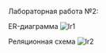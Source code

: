 Лабораторная работа №2:

ER-диаграмма
![lr1](https://user-images.githubusercontent.com/104233247/224548032-1ec1d3c1-4b19-4234-9d53-ecdd87dc1f96.png)

Реляционная схема
![lr2](https://user-images.githubusercontent.com/104233247/224548046-b1ac1d1d-6251-43a6-8ecd-6fe32eec3851.png)
